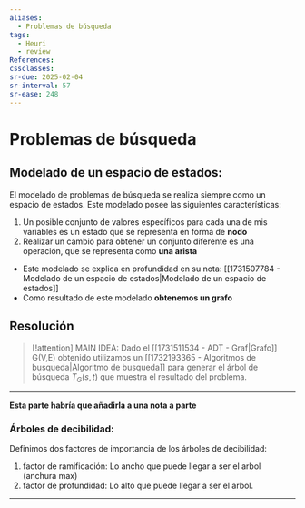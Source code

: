 ```yaml
---
aliases:
  - Problemas de búsqueda
tags:
  - Heuri
  - review
References: 
cssclasses:
sr-due: 2025-02-04
sr-interval: 57
sr-ease: 248
---
```

# Problemas de búsqueda

## Modelado de un espacio de estados:
El modelado de problemas de búsqueda se realiza siempre como un espacio de estados. Este modelado posee las siguientes características: 

1. Un posible conjunto de valores específicos para cada una  de mis variables es un estado que se representa en forma de **nodo**
2. Realizar un cambio para obtener un conjunto diferente es una operación, que se representa como **una arista**
+ Este modelado se explica en profundidad en su nota: [[1731507784 - Modelado de un espacio de estados|Modelado de un espacio de estados]]
+ Como resultado de este modelado **obtenemos un grafo**
##  Resolución
> [!attention] MAIN IDEA: 
> Dado el [[1731511534 - ADT - Graf|Grafo]] G(V,E) obtenido utilizamos un [[1732193365 - Algoritmos de busqueda|Algoritmo de busqueda]] para generar el árbol de búsqueda $T_G(s,t)$ que muestra el resultado del problema. 
> 

*** 
**Esta parte habría que añadirla a una nota a parte**
### Árboles de decibilidad:
Definimos dos factores de importancia de los árboles de decibilidad:
1.  factor de ramificación: Lo ancho que puede llegar a ser el arbol (anchura max)
2. factor de profundidad: Lo alto que puede llegar a ser el arbol. 

***
